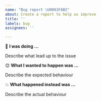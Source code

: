 ```yaml
---
name: "Bug report \U0001FAB2"
about: Create a report to help us improve
title: ''
labels: bug
assignees: ''

---
```


📝 **I was doing ...** 

Describe what lead up to the issue

😊 **What I wanted to happen was ...**

Describe the expected behaviour

💥 **What happened instead was ...** 

Describe the actual behaviour
